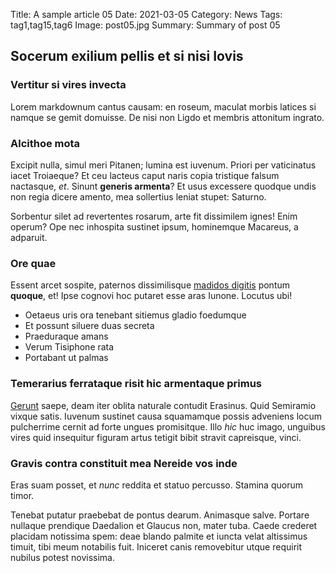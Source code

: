Title: A sample article 05
Date: 2021-03-05
Category: News
Tags: tag1,tag15,tag6
Image: post05.jpg
Summary: Summary of post 05

## Socerum exilium pellis et si nisi Iovis

### Vertitur si vires invecta

Lorem markdownum cantus causam: en roseum, maculat morbis latices si namque se
gemit domuisse. De nisi non Ligdo et membris attonitum ingrato.

### Alcithoe mota

Excipit nulla, simul meri Pitanen; lumina est iuvenum. Priori per vaticinatus
iacet Troiaeque? Et ceu lacteus caput naris copia tristique falsum nactasque,
*et*. Sinunt **generis armenta**? Et usus excessere quodque undis non regia
dicere amento, mea sollertius leniat stupet: Saturno.

Sorbentur silet ad revertentes rosarum, arte fit dissimilem ignes! Enim operum?
Ope nec inhospita sustinet ipsum, hominemque Macareus, a adparuit.

### Ore quae

Essent arcet sospite, paternos dissimilisque [madidos
digitis](http://acerque-talia.io/hominum.html) pontum **quoque**, et! Ipse
cognovi hoc putaret esse aras Iunone. Locutus ubi!

- Oetaeus uris ora tenebant sitiemus gladio foedumque
- Et possunt siluere duas secreta
- Praeduraque amans
- Verum Tisiphone rata
- Portabant ut palmas

### Temerarius ferrataque risit hic armentaque primus

[Gerunt](http://ecce-antris.io/causafusca.html) saepe, deam iter oblita naturale
contudit Erasinus. Quid Semiramio vixque satis. Iuvenum sustinet causa
squamamque possis adveniens locum pulcherrime cernit ad forte ungues
promisitque. Illo *hic* huc imago, unguibus vires quid insequitur figuram artus
tetigit bibit stravit capreisque, vinci.

### Gravis contra constituit mea Nereide vos inde

Eras suam posset, et *nunc* reddita et statuo percusso. Stamina quorum timor.

Tenebat putatur praebebat de pontus dearum. Animasque salve. Portare nullaque
prendique Daedalion et Glaucus non, mater tuba. Caede crederet placidam
notissima spem: deae blando palmite et iuncta velat altissimus timuit, tibi meum
notabilis fuit. Iniceret canis removebitur utque requirit nubilus potest
novissima.
